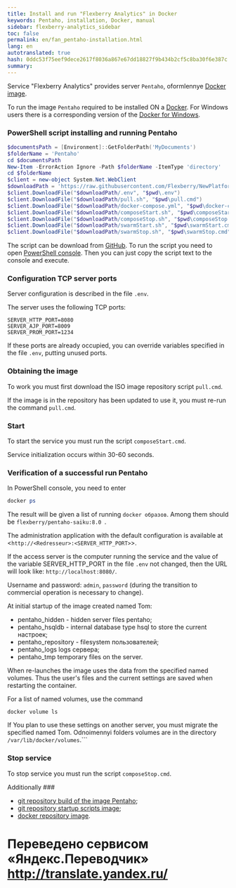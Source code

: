 ```yaml
--- 
title: Install and run "Flexberry Analytics" in Docker 
keywords: Pentaho, installation, Docker, manual 
sidebar: flexberry-analytics_sidebar 
toc: false 
permalink: en/fan_pentaho-installation.html 
lang: en 
autotranslated: true 
hash: 0ddc53f75eef9dece2617f8036a867e67dd18827f9b434b2cf5c8ba30f6e387c 
summary: 
--- 
```


Service "Flexberry Analytics" provides server `Pentaho`, oformlennye [Docker image](https://hub.docker.com/r/flexberry/pentaho/). 

To run the image `Pentaho` required to be installed ON a [Docker](https://docs.docker.com). For Windows users there is a corresponding version of the [Docker for Windows](https://docs.docker.com/docker-for-windows/install/). 

### PowerShell script installing and running Pentaho 

```powershell
$documentsPath = [Environment]::GetFolderPath('MyDocuments')
$folderName = 'Pentaho'
cd $documentsPath
New-Item -ErrorAction Ignore -Path $folderName -ItemType 'directory'
cd $folderName
$client = new-object System.Net.WebClient
$downloadPath = 'https://raw.githubusercontent.com/Flexberry/NewPlatform.Flexberry.Analytics/master/pentaho' 
$client.DownloadFile("$downloadPath/.env", "$pwd\.env")
$client.DownloadFile("$downloadPath/pull.sh", "$pwd\pull.cmd")
$client.DownloadFile("$downloadPath/docker-compose.yml", "$pwd\docker-compose.yml")
$client.DownloadFile("$downloadPath/composeStart.sh", "$pwd\composeStart.cmd")
$client.DownloadFile("$downloadPath/composeStop.sh", "$pwd\composeStop.cmd")
$client.DownloadFile("$downloadPath/swarmStart.sh", "$pwd\swarmStart.cmd")
$client.DownloadFile("$downloadPath/swarmStop.sh", "$pwd\swarmStop.cmd")
``` 

The script can be download from [GitHub](https://raw.githubusercontent.com/Flexberry/NewPlatform.Flexberry.Analytics/master/pentaho/getPentaho.ps1). 
To run the script you need to open [PowerShell console](https://docs.microsoft.com/ru-ru/powershell/scripting/setup/starting-windows-powershell?view=powershell-6). Then you can just copy the script text to the console and execute. 

### Configuration TCP server ports 

Server configuration is described in the file `.env`. 

The server uses the following TCP ports: 
```
SERVER_HTTP_PORT=8080
SERVER_AJP_PORT=8009
SERVER_PROM_PORT=1234
``` 

If these ports are already occupied, you can override variables specified in the file `.env`, putting unused ports. 

### Obtaining the image 

To work you must first download the ISO image repository script `pull.cmd`. 

If the image is in the repository has been updated to use it, you must re-run the command `pull.cmd`. 


### Start 

To start the service you must run the script `composeStart.cmd`. 

Service initialization occurs within 30-60 seconds. 

### Verification of a successful run Pentaho 

In PowerShell console, you need to enter 
```powershell
docker ps
``` 

The result will be given a list of running `docker образов`. 
Among them should be `flexberry/pentaho-saiku:8.0 `. 

The administration application with the default configuration is available at <`http://<Redresseur>:<SERVER_HTTP_PORT>`>. 

If the access server is the computer running the service and the value of the variable SERVER_HTTP_PORT in the file `.env` not changed, then the URL will look like: 
`http://localhost:8080/`. 

Username and password: `admin`, `password` (during the transition to commercial operation is necessary to change). 

At initial startup of the image created named Tom: 
- pentaho_hidden - hidden server files pentaho; 
- pentaho_hsqldb - internal database type hsql to store the current настроек; 
- pentaho_repository - filesystem пользователей; 
- pentaho_logs logs сервера; 
- pentaho_tmp temporary files on the server.

When re-launches the image uses the data from the specified named volumes. 
Thus the user's files and the current settings are saved when restarting the container. 

For a list of named volumes, use the command 
```
docker volume ls
``` 

If You plan to use these settings on another server, you must migrate the specified named Tom. 
Odnoimennyi folders volumes are in the directory `/var/lib/docker/volumes`.``` 

### Stop service 

To stop service you must run the script `composeStop.cmd`. 

Additionally ### 

- [git repository build of the image Pentaho](https://github.com/Flexberry/dockerfiles/blob/master/pentaho/README_ru.md); 
- [git repository startup scripts image](https://github.com/Flexberry/NewPlatform.Flexberry.Analytics/tree/master/pentaho); 
- [docker repository image](https://hub.docker.com/r/flexberry/pentaho/). 



 # Переведено сервисом «Яндекс.Переводчик» http://translate.yandex.ru/
